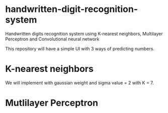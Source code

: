 # handwritten-digit-recognition-system
Handwritten digits recognition system using K-nearest neighbors, Multilayer Perceptron and Convolutional neural network

This repository will have a simple UI with 3 ways of predicting numbers. 

# K-nearest neighbors
We will implement with gaussian weight and sigma value = 2 with K = 7.

# Mutlilayer Perceptron


